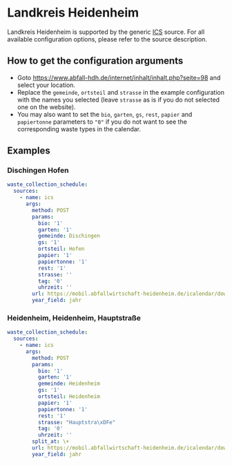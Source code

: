# Landkreis Heidenheim

Landkreis Heidenheim is supported by the generic [ICS](/doc/source/ics.md) source. For all available configuration options, please refer to the source description.


## How to get the configuration arguments

- Goto <https://www.abfall-hdh.de/internet/inhalt/inhalt.php?seite=98> and select your location.  
- Replace the `gemeinde`, `ortsteil` and `strasse` in the example configuration with the names you selected (leave `strasse` as is if you do not selected one on the website).
- You may also want to set the `bio`, `garten`, `gs`, `rest`, `papier` and `papiertonne` parameters to `"0"` if you do not want to see the corresponding waste types in the calendar.

## Examples

### Dischingen Hofen

```yaml
waste_collection_schedule:
  sources:
    - name: ics
      args:
        method: POST
        params:
          bio: '1'
          garten: '1'
          gemeinde: Dischingen
          gs: '1'
          ortsteil: Hofen
          papier: '1'
          papiertonne: '1'
          rest: '1'
          strasse: ''
          tag: '0'
          uhrzeit: ''
        url: https://mobil.abfallwirtschaft-heidenheim.de/icalendar/download.php
        year_field: jahr
```
### Heidenheim, Heidenheim, Hauptstraße

```yaml
waste_collection_schedule:
  sources:
    - name: ics
      args:
        method: POST
        params:
          bio: '1'
          garten: '1'
          gemeinde: Heidenheim
          gs: '1'
          ortsteil: Heidenheim
          papier: '1'
          papiertonne: '1'
          rest: '1'
          strasse: "Hauptstra\xDFe"
          tag: '0'
          uhrzeit: ''
        split_at: \+
        url: https://mobil.abfallwirtschaft-heidenheim.de/icalendar/download.php
        year_field: jahr
```
